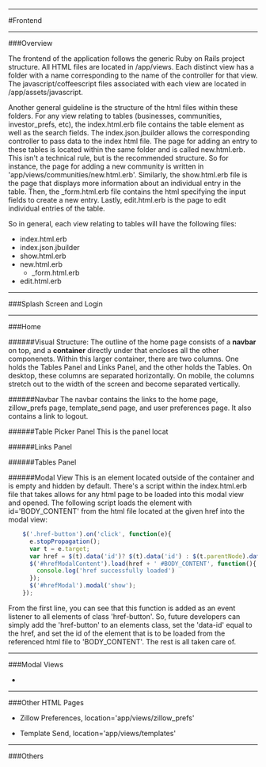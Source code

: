 



--------------
#Frontend 

------------
###Overview

The frontend of the application follows the generic Ruby on Rails project structure. All HTML files are located in /app/views. Each distinct view has a folder with a name corresponding to the name of the controller for that view. The javascript/coffeescript files associated with each view are located in /app/assets/javascript.

Another general guideline is the structure of the html files within these folders. For any view relating to tables (businesses, communities, investor_prefs, etc), the index.html.erb file contains the table element as well as the search fields. The index.json.jbuilder allows the corresponding controller to pass data to the index html file. The page for adding an entry to these tables is located within the same folder and is called new.html.erb. This isn't a technical rule, but is the recommended structure. So for instance, the page for adding a new community is written in 'app/views/communities/new.html.erb'. Similarly, the show.html.erb file is the page that displays more information about an individual entry in the table. Then, the _form.html.erb file contains the html specifying the input fields to create a new entry. Lastly, edit.html.erb is the page to edit individual entries of the table. 

So in general, each view relating to tables will have the following files:
* index.html.erb
* index.json.jbuilder
* show.html.erb
* new.html.erb
    * _form.html.erb
* edit.html.erb


------------
###Splash Screen and Login


------------
###Home

######Visual Structure: The outline of the home page consists of a **navbar** on top, and a **container** directly under that encloses all the other componenets.
Within this larger container, there are two columns. One holds the Tables Panel and Links Panel, and the other holds the Tables. On desktop, these columns are separated horizontally. On mobile, the columns stretch out to the width of the screen and become separated vertically.


######Navbar
The navbar contains the links to the home page, zillow\_prefs page, template\_send page, and user preferences page. It also contains a link to logout.

######Table Picker Panel
This is the panel locat

######Links Panel

######Tables Panel


######Modal View
This is an element located outside of the container and is 
empty and hidden by default. There's a script within the 
index.html.erb file that takes allows for any html page to 
be loaded into this modal view and opened. The following script 
loads the element with id='BODY_CONTENT' from the html file located
at the given href into the modal view:
```javascript
    $('.href-button').on('click', function(e){
      e.stopPropagation();
      var t = e.target;
      var href = $(t).data('id')? $(t).data('id') : $(t.parentNode).data('id');
      $('#hrefModalContent').load(href + ' #BODY_CONTENT', function(){
        console.log('href successfully loaded')
      });
      $('#hrefModal').modal('show');
    });
```
From the first line, you can see that this function is added as an event 
listener to all elements of class 'href-button'. So, future developers can
simply add the 'href-button' to an elements class, set the 'data-id' equal
to the href, and set the id of the element that is to be loaded from the 
referenced html file to 'BODY_CONTENT'. The rest is all taken care of.


------------
###Modal Views

* 


------------
###Other HTML Pages

* Zillow Preferences, location='app/views/zillow\_prefs'

* Template Send, location='app/views/templates'


------------
###Others